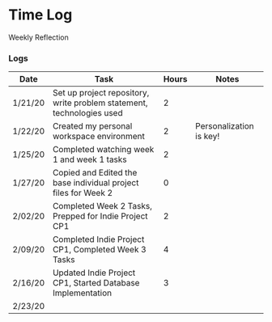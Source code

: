 # Time Log
Weekly Reflection
### Logs 
| Date | Task | Hours | Notes|
|------|------|-------|------|
| 1/21/20| Set up project repository, write problem statement, technologies used| 2 | |
| 1/22/20| Created my personal workspace environment| 2 | Personalization is key!|
| 1/25/20| Completed watching week 1 and week 1 tasks| 2| |
| 1/27/20| Copied and Edited the base individual project files for Week 2 | 0| |
| 2/02/20| Completed Week 2 Tasks, Prepped for Indie Project CP1| 2| |
| 2/09/20| Completed Indie Project CP1, Completed Week 3 Tasks| 4| |
| 2/16/20| Updated Indie Project CP1, Started Database Implementation| 3| |
| 2/23/20|